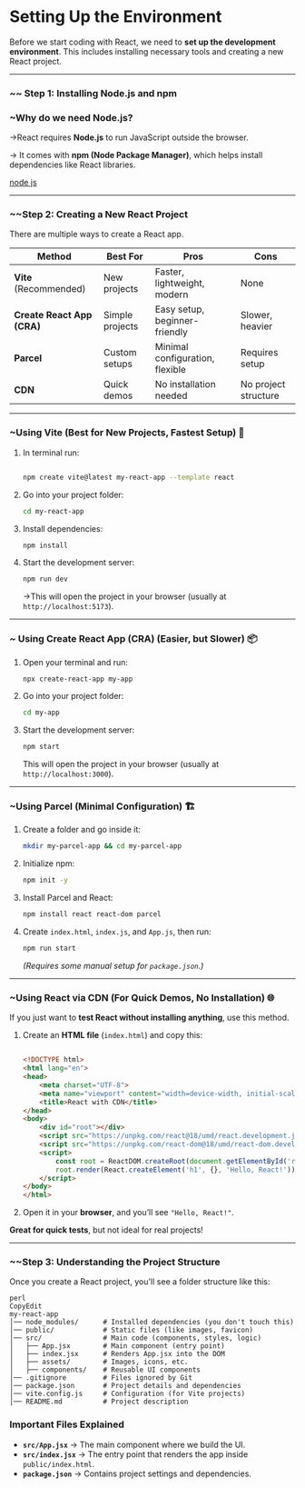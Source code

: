# Setting Up the Environment

Before we start coding with React, we need to **set up the development environment**. This includes installing necessary tools and creating a new React project.

---

### **~~ Step 1: Installing Node.js and npm**

### **~Why do we need Node.js?**

→React requires **Node.js** to run JavaScript outside the browser.

→ It comes with **npm (Node Package Manager)**, which helps install dependencies like React libraries.

[node js](https://www.notion.so/node-js-1e2eae282e108008aab5d18556bfff85?pvs=21)

---

### **~~Step 2: Creating a New React Project**

There are multiple ways to create a React app. 

| Method | Best For | Pros | Cons |
| --- | --- | --- | --- |
| **Vite** (Recommended) | New projects | Faster, lightweight, modern | None |
| **Create React App (CRA)** | Simple projects | Easy setup, beginner-friendly | Slower, heavier |
| **Parcel** | Custom setups | Minimal configuration, flexible | Requires setup |
| **CDN** | Quick demos | No installation needed | No project structure |

---

### **~Using Vite (Best for New Projects, Fastest Setup) 🚀**

1. In terminal run:
    
    ```bash
    
    npm create vite@latest my-react-app --template react
    ```
    

1. Go into your project folder:
    
    ```bash
    cd my-react-app
    ```
    
2. Install dependencies:
    
    ```bash
    npm install
    ```
    
3. Start the development server:
    
    ```bash
    npm run dev
    ```
    
    →This will open the project in your browser (usually at `http://localhost:5173`).
    

---

### **~ Using Create React App (CRA) (Easier, but Slower) 📦**

1. Open your terminal and run:
    
    ```bash
    npx create-react-app my-app
    ```
    
2. Go into your project folder:
    
    ```bash
    cd my-app
    ```
    
3. Start the development server:
    
    ```bash
    npm start
    ```
    
    This will open the project in your browser (usually at `http://localhost:3000`).
    

---

### **~Using Parcel (Minimal Configuration) 🏗️**

1. Create a folder and go inside it:
    
    ```bash
    mkdir my-parcel-app && cd my-parcel-app
    ```
    
2. Initialize npm:
    
    ```bash
    npm init -y
    ```
    
3. Install Parcel and React:
    
    ```bash
    npm install react react-dom parcel
    ```
    
4. Create `index.html`, `index.js`, and `App.js`, then run:
    
    ```bash
    npm run start
    ```
    
    *(Requires some manual setup for `package.json`.)*
    

---

### **~Using React via CDN (For Quick Demos, No Installation) 🌐**

If you just want to **test React without installing anything**, use this method.

1. Create an **HTML file** (`index.html`) and copy this:
    
    ```html
    
    <!DOCTYPE html>
    <html lang="en">
    <head>
        <meta charset="UTF-8">
        <meta name="viewport" content="width=device-width, initial-scale=1.0">
        <title>React with CDN</title>
    </head>
    <body>
        <div id="root"></div>
        <script src="https://unpkg.com/react@18/umd/react.development.js"></script>
        <script src="https://unpkg.com/react-dom@18/umd/react-dom.development.js"></script>
        <script>
            const root = ReactDOM.createRoot(document.getElementById('root'));
            root.render(React.createElement('h1', {}, 'Hello, React!'));
        </script>
    </body>
    </html>
    
    ```
    
2. Open it in your **browser**, and you’ll see `"Hello, React!"`.

**Great for quick tests**, but not ideal for real projects!

---

### **~~Step 3: Understanding the Project Structure**

Once you create a React project, you'll see a folder structure like this:

```
perl
CopyEdit
my-react-app
│── node_modules/      # Installed dependencies (you don't touch this)
│── public/            # Static files (like images, favicon)
│── src/               # Main code (components, styles, logic)
│   ├── App.jsx        # Main component (entry point)
│   ├── index.jsx      # Renders App.jsx into the DOM
│   ├── assets/        # Images, icons, etc.
│   ├── components/    # Reusable UI components
│── .gitignore         # Files ignored by Git
│── package.json       # Project details and dependencies
│── vite.config.js     # Configuration (for Vite projects)
│── README.md          # Project description

```

### **Important Files Explained**

- **`src/App.jsx`** → The main component where we build the UI.
- **`src/index.jsx`** → The entry point that renders the app inside `public/index.html`.
- **`package.json`** → Contains project settings and dependencies.